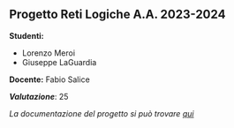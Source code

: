 ## Progetto Reti Logiche A.A. 2023-2024

**Studenti:** 
- Lorenzo Meroi
- Giuseppe LaGuardia

**Docente:** Fabio Salice

***Valutazione***: 25

*La documentazione del progetto si può trovare [qui](https://github.com/Iugal23/peponzo/blob/main/Report%20Reti%20Logiche.pdf)*
